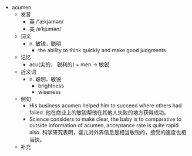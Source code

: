 - acumen
  - 发音
    - 英 /'ækjəmən/
    - 美 /əˈkjumən/
  - 词义
    - n. 敏锐，聪明
      - the ability to think quickly and make good judgments
  - 记忆
    - acu(尖的， 锐利的) + men → 敏锐
  - 近义词
    - n. 聪明，敏锐
      - brightness
      - wiseness
  - 例句
    - His business acumen helped him to succeed where others had failed. 他在商业上的敏锐帮他在其他人失败的地方获得成功。
    - Science considers to make clear, the baby is to comparative to outside information of acumen, acceptance rate is quite rapid also. 科学研究表明，婴儿对外界信息是相当敏锐的，接受的速度也相当快。
  - 补充